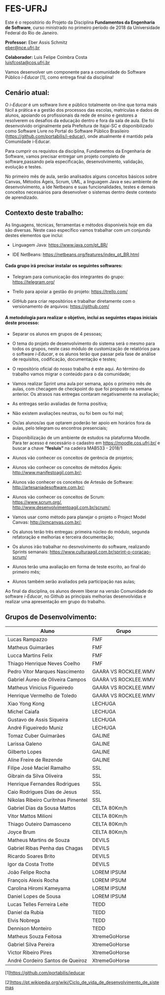 # FES-UFRJ
Este é o repositório do Projeto da Disciplina **Fundamentos da Engenharia de Software**, curso ministrado no primeiro período de 2018 da Universidade Federal do Rio de Janeiro.


**Professor:** Eber Assis Schmitz <br>
eber@nce.ufrj.br

**Colaborador:** Luis Felipe Coimbra Costa <br>
luisfcosta@cos.ufrj.br

Vamos desenvolver um componente para a comunidade do Software Público *i-Educar* [1], como entrega final da disciplina!

## Cenário atual:

O *i-Educar* é um software livre e público totalmente on-line que torna mais fácil a prática e a gestão dos processos das escolas, matrículas e dados de alunos, apoiando os profissionais da rede de ensino e gestores a resolverem os desafios da educação dentro e fora da sala de aula. Ele foi desenvolvido originalmente pela Prefeitura de Itajaí-SC e disponibilizado como Software Livre no Portal do Software Público Brasileiro (<https://github.com/portabilis/i-educar>), onde atualmente é mantido pela Comunidade i-Educar.

Para cumprir os requistos da disciplina, Fundamentos da Engenharia de Software, vamos precisar entregar um projeto completo de software,passando pela especificação, desenvolvimento, validação, evolução e testes. 

No primeiro mês de aula, serão analisados alguns conceitos básicos sobre Canvas, Métodos Ágeis, Scrum, UML, a linguagem Java e seu ambiente de desenvolvimento, a Ide Netbeans e suas funcionalidades, testes e demais conceitos necessários para desenvolver o sistemas dentro deste contexto de aprendizado.

## Contexto deste trabalho:

As linguagens, técnicas, ferramentas e métodos disponíveis hoje em dia são diversas. Neste caso específico vamos trabalhar com um conjundo destes elementos que inclui:

* Linguagem Java: <https://www.java.com/pt_BR/>

* IDE NetBeans: <https://netbeans.org/features/index_pt_BR.html>

#### Cada grupo irá precisar instalar os seguintes softwares:

* Telegram para comunicação dos integrantes do grupo: <https://telegram.org/>

* Trello para apoiar a gestão do projeto: <https://trello.com/>

* GitHub para criar repositórios e trabalhar diretamente com o versionamento de arquivos: <https://github.com/>

#### A metodologia para realizar o objetivo, inclui as seguintes etapas iniciais deste processo:

* Separar os alunos em grupos de 4 pessoas;

* O tema do projeto de desenvolvimento do sistema será o mesmo para todos os grupos, neste caso módulo de customização de relatórios para o software *i-Educar*, e os alunos terão que passar pela fase de análise de requisitos, codificação, documentação e testes;

* O repositório oficial do nosso trabalho é este aqui. Ao término do trabalho vamos migrar o conteúdo para o da comunidade;

* Vamos realizar Sprint uma aula por semana, após o primeiro mês de aulas, com checagem de checkpoint do que foi proposto na semana anterior. Os atrasos nas entregas contaram negativamente na avaliação;

* As entregas serão avaliadas de forma positiva;

* Não existem avaliações neutras, ou foi bem ou foi mal;

* Os/as alunos/as que optarem poderão ter apoio em horários fora da aulas, pelo telegram ou encontros presenciais;

* Disponibilização de um ambiente de estudos na plataforma Moodle. Para ter acesso é necessário o cadastro em <https://moodle.cos.ufrj.br/> e buscar a chave **“fesluis”** na cadeira MAB533 - 2018/1

* Alunos vão conhecer os conceitos de gerência de projetos;

* Alunos vão conhecer os conceitos de métodos Ágeis: <http://www.manifestoagil.com.br/>;

* Alunos vão conhecer os conceitos de Artesão de Software: <http://artesaniadesoftware.com.br/>;

* Alunos vão conhecer os conceitos de Scrum: <br> <https://www.scrum.org/>, <http://www.desenvolvimentoagil.com.br/scrum/>;

* Vamos usar como método para planejar o projeto o Project Model Canvas: <http://pmcanvas.com.br/>;

* Os alunos terão três entregas: primeira núcleo do módulo, segunda refatoração e melhorias e terceira documentação;

* Os alunos irão trabalhar no desnvolvimento do software, realizando Sprints semanais: <https://www.culturaagil.com.br/sprint-o-coracao-scrum/>

* Alunos terão uma avaliação em forma de teste escrito, ao final do primeiro mês;

* Alunos também serão avaliados pela participação nas aulas;

Ao final da disciplina, os alunos devem liberar na versão Comunidade do software *i-Educar*, no Github as principais melhorias desenvolvidas e realizar uma apresentação em grupo do trabalho.

## Grupos de Desenvolvimento:

| Aluno | Grupo 
| --- | --- |
|Lucas Rampazzo | FMF 
| Matheus Guimarães | FMF
| Lucca Martins Felix | FMF
| Thiago Henrique Neves Coelho | FMF
| Pedro Vitor Marques Nascimento | GAARA VS ROCKLEE.WMV
| Gabriel Áureo de Oliveira Campos | GAARA VS ROCKLEE.WMV
| Matheus Vinicius Figueiredo | GAARA VS ROCKLEE.WMV
| Henrique Vermelho de Toledo | GAARA VS ROCKLEE.WMV
| Xiao Yong Kong | LECHUGA
| Michel Caiafa | LECHUGA
| Gustavo de Assis Siqueira | LECHUGA
| André Figueiredo Muniz | LECHUGA
| Tomaz Cuber Guimarães | GALINE
| Larissa Galeno | GALINE
| Gilberto Lopes | GALINE
| Aline Freire de Rezende | GALINE
| Filipe José Maciel Ramalho | SSL
| Gibrain da Silva Oliveira | SSL
| Henrique Fernandes Rodrigues| SSL
| Caio Rodrigues Dias de Jesus | SSL
| Níkolas Ribeiro Curitnhas Pimentel | SSL
| Gabriel Dias da Sousa Mattos | CELTA 80Km/h
| Vitor Mattos Milioni | CELTA 80Km/h
| Thiago Outeiro Damasceno | CELTA 80Km/h
| Joyce Brum | CELTA 80Km/h
|Matheus Martins de Souza | DEVILS
| Gabriel Ribas Penha das Chagas | DEVILS
| Ricardo Soares Brito | DEVILS
| Igor da Costa Trotte | DEVILS
| João Felipe Rocha | LOREM IPSUM
| François Alexis Rocha | LOREM IPSUM
| Carolina Hiromi Kameyama| LOREM IPSUM
| Daniel Lopes de Sousa | LOREM IPSUM
| Lucas Telles Ferreira Leite | TEDD
| Daniel da Rubia | TEDD
| Elvis Nobrega | TEDD
| Dennison Monteiro | TEDD
| Matheus Souza Feitosa | XtremeGoHorse
| Gabriel Silva Pereira | XtremeGoHorse
| Victor Ribeiro Pires | XtremeGoHorse
| André Cordeiro Santos de Queiroz | XtremeGoHorse

[1]<https://github.com/portabilis/ieducar>

[2]<https://pt.wikipedia.org/wiki/Ciclo_de_vida_de_desenvolvimento_de_sistemas>






